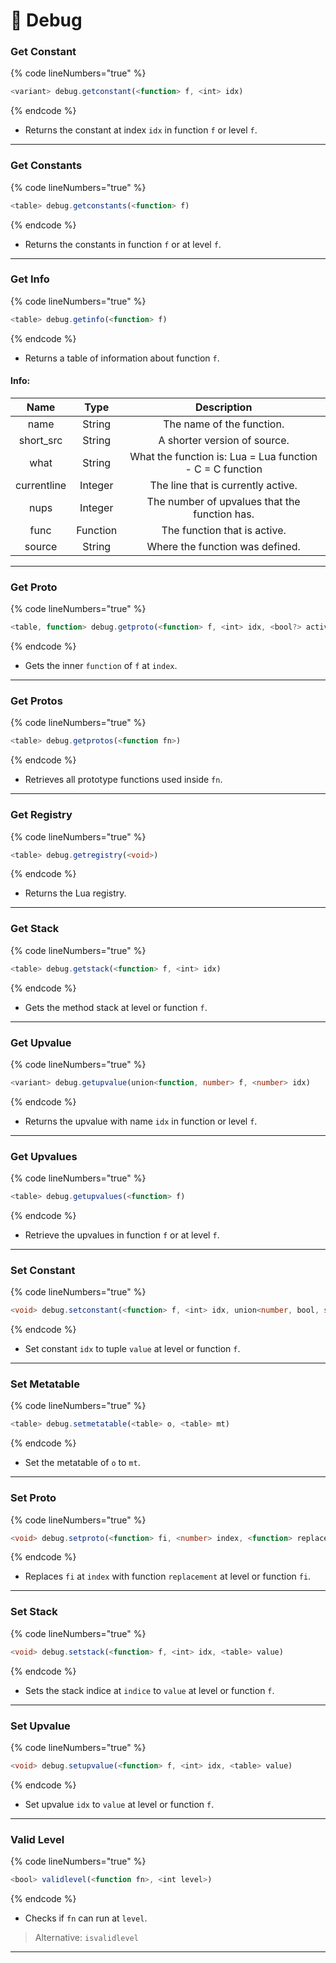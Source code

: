# 🐞 Debug

### Get Constant

{% code lineNumbers="true" %}
```typescript
<variant> debug.getconstant(<function> f, <int> idx)
```
{% endcode %}

* Returns the constant at index `idx` in function `f` or level `f`.

***

### Get Constants

{% code lineNumbers="true" %}
```typescript
<table> debug.getconstants(<function> f)
```
{% endcode %}

* Returns the constants in function `f` or at level `f`.

***

### Get Info

{% code lineNumbers="true" %}
```typescript
<table> debug.getinfo(<function> f)
```
{% endcode %}

* Returns a table of information about function `f`.

#### Info:

|     Name    |   Type   |                        Description                        |
| :---------: | :------: | :-------------------------------------------------------: |
|     name    |  String  |                 The name of the function.                 |
|  short\_src |  String  |                A shorter version of source.               |
|     what    |  String  | What the function is: Lua = Lua function - C = C function |
| currentline |  Integer |             The line that is currently active.            |
|     nups    |  Integer |       The number of upvalues that the function has.       |
|     func    | Function |                The function that is active.               |
|    source   |  String  |              Where the function was defined.              |

***

### Get Proto

{% code lineNumbers="true" %}
```typescript
<table, function> debug.getproto(<function> f, <int> idx, <bool?> activated)
```
{% endcode %}

* Gets the inner `function` of `f` at `index`.

***

### Get Protos

{% code lineNumbers="true" %}
```typescript
<table> debug.getprotos(<function fn>)
```
{% endcode %}

* Retrieves all prototype functions used inside `fn`.

***

### Get Registry

{% code lineNumbers="true" %}
```typescript
<table> debug.getregistry(<void>)
```
{% endcode %}

* Returns the Lua registry.

***

### Get Stack

{% code lineNumbers="true" %}
```typescript
<table> debug.getstack(<function> f, <int> idx)
```
{% endcode %}

* Gets the method stack at level or function `f`.

***

### Get Upvalue

{% code lineNumbers="true" %}
```typescript
<variant> debug.getupvalue(union<function, number> f, <number> idx)
```
{% endcode %}

* Returns the upvalue with name `idx` in function or level `f`.

***

### Get Upvalues

{% code lineNumbers="true" %}
```typescript
<table> debug.getupvalues(<function> f)
```
{% endcode %}

* Retrieve the upvalues in function `f` or at level `f`.

***

### Set Constant

{% code lineNumbers="true" %}
```typescript
<void> debug.setconstant(<function> f, <int> idx, union<number, bool, string> value)
```
{% endcode %}

* Set constant `idx` to tuple `value` at level or function `f`.

***

### Set Metatable

{% code lineNumbers="true" %}
```typescript
<table> debug.setmetatable(<table> o, <table> mt)  
```
{% endcode %}

* Set the metatable of `o` to `mt`.

***

### Set Proto

{% code lineNumbers="true" %}
```typescript
<void> debug.setproto(<function> fi, <number> index, <function> replacement)
```
{% endcode %}

* Replaces `fi` at `index` with function `replacement` at level or function `fi`.

***

### Set Stack

{% code lineNumbers="true" %}
```typescript
<void> debug.setstack(<function> f, <int> idx, <table> value)
```
{% endcode %}

* Sets the stack indice at `indice` to `value` at level or function `f`.

***

### Set Upvalue

{% code lineNumbers="true" %}
```typescript
<void> debug.setupvalue(<function> f, <int> idx, <table> value)
```
{% endcode %}

* Set upvalue `idx` to `value` at level or function `f`.

***

### Valid Level

{% code lineNumbers="true" %}
```typescript
<bool> validlevel(<function fn>, <int level>)
```
{% endcode %}

* Checks if `fn` can run at `level`.

> Alternative: `isvalidlevel`

***
